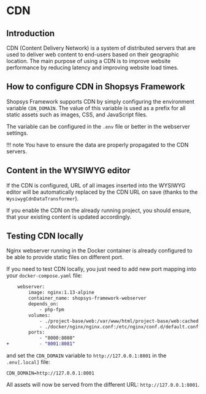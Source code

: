 # CDN

## Introduction

CDN (Content Delivery Network) is a system of distributed servers that are used to deliver web content to end-users based on their geographic location.
The main purpose of using a CDN is to improve website performance by reducing latency and improving website load times.

## How to configure CDN in Shopsys Framework

Shopsys Framework supports CDN by simply configuring the environment variable `CDN_DOMAIN`.
The value of this variable is used as a prefix for all static assets such as images, CSS, and JavaScript files.

The variable can be configured in the `.env` file or better in the webserver settings.

!!! note
    You have to ensure the data are properly propagated to the CDN servers.

## Content in the WYSIWYG editor

If the CDN is configured, URL of all images inserted into the WYSIWYG editor will be automatically replaced by the CDN URL on save (thanks to the `WysiwygCdnDataTransformer`).

If you enable the CDN on the already running project, you should ensure, that your existing content is updated accordingly.

## Testing CDN locally

Nginx webserver running in the Docker container is already configured to be able to provide static files on different port.

If you need to test CDN locally, you just need to add new port mapping into your `docker-compose.yaml` file:

```diff
    webserver:
        image: nginx:1.13-alpine
        container_name: shopsys-framework-webserver
        depends_on:
            - php-fpm
        volumes:
            - ./project-base/web:/var/www/html/project-base/web:cached
            - ./docker/nginx/nginx.conf:/etc/nginx/conf.d/default.conf:delegated
        ports:
            - "8000:8080"
+           - "8001:8081"
```

and set the `CDN_DOMAIN` variable to `http://127.0.0.1:8001` in the `.env[.local]` file:

```dotenv
CDN_DOMAIN=http://127.0.0.1:8001
```

All assets will now be served from the different URL: `http://127.0.0.1:8001`.
